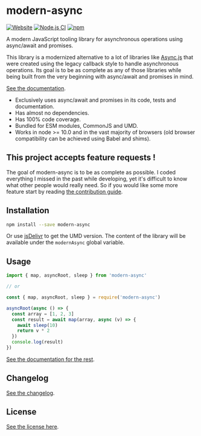 # modern-async

[![Website](https://img.shields.io/website.svg?url=http%3A%2F%2Fnicolas-van.github.io%2Fmodern-async)](https://nicolas-van.github.io/modern-async)
[![Node.js CI](https://github.com/nicolas-van/modern-async/workflows/Node.js%20CI/badge.svg)](https://github.com/nicolas-van/modern-async/actions) [![npm](https://img.shields.io/npm/v/modern-async)](https://www.npmjs.com/package/modern-async) 

A modern JavaScript tooling library for asynchronous operations using async/await and promises.

This library is a modernized alternative to a lot of libraries like [Async.js](https://caolan.github.io/async/v3/) that were created using the legacy callback style to handle asynchronous operations. Its goal is to be as complete as any of those libraries while being built from the very beginning with async/await and promises in mind.

[See the documentation](https://nicolas-van.github.io/modern-async).

* Exclusively uses async/await and promises in its code, tests and documentation.
* Has almost no dependencies.
* Has 100% code coverage.
* Bundled for ESM modules, CommonJS and UMD.
* Works in node >= 10.0 and in the vast majority of browsers (old browser compatibility can be achieved using Babel and shims).

## This project accepts feature requests !

The goal of modern-async is to be as complete as possible. I coded everything I missed in the past while developing, yet it's difficult to know what other people would really need. So if you would like some more feature start by reading [the contribution guide](https://github.com/nicolas-van/modern-async/blob/master/CONTRIBUTING.md).

## Installation

```bash
npm install --save modern-async
```

Or use [jsDelivr](https://www.jsdelivr.com/package/npm/modern-async) to get the UMD version. The content of the library will be available under the `modernAsync` global variable.

## Usage

```javascript
import { map, asyncRoot, sleep } from 'modern-async'

// or

const { map, asyncRoot, sleep } = require('modern-async')

asyncRoot(async () => {
  const array = [1, 2, 3]
  const result = await map(array, async (v) => {
    await sleep(10)
    return v * 2
  })
  console.log(result)
})
```

[See the documentation for the rest](https://nicolas-van.github.io/modern-async).

## Changelog

[See the changelog](https://github.com/nicolas-van/modern-async/blob/master/CHANGELOG.md).

## License

[See the license here](https://github.com/nicolas-van/modern-async/blob/master/LICENSE.md).
